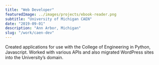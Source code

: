 ```yaml
---
title: "Web Developer"
featuredImage: ../images/projects/ebook-reader.png
subtitle: "University of Michigan CAEN"
date: "2019-09-01"
description: "Ann Arbor, Michigan"
slug: "/work/caen-dev"
---
```


Created applications for use with the College of Engineering in Python, Javascript. Worked with various APIs and also migrated WordPress sites into the University’s domain.